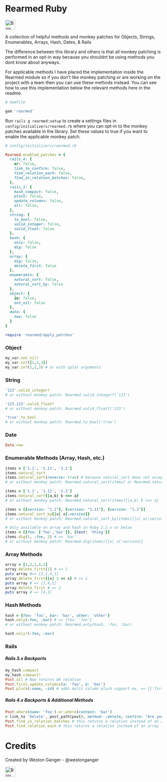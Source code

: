 # Rearmed Ruby
<a href='https://ko-fi.com/A5071NK' target='_blank'><img height='32' style='border:0px;height:32px;' src='https://az743702.vo.msecnd.net/cdn/kofi1.png?v=a' border='0' alt='Buy Me a Coffee' /></a> 

A collection of helpful methods and monkey patches for Objects, Strings, Enumerables, Arrays, Hash, Dates, & Rails

The difference between this library and others is that all monkey patching is performed in an opt-in way because you shouldnt be using methods you dont know about anyways. 

For applicable methods I have placed the implementation inside the Rearmed module so if you don't like monkey patching or are working on the project with a team then you can use these methods instead. You can see how to use this implementation below the relevant methods here in the readme.

```ruby
# Gemfile

gem 'rearmed'
```

Run `rails g rearmed:setup` to create a settings files in `config/initializers/rearmed.rb` where you can opt-in to the monkey patches available in the library. Set these values to true if you want to enable the applicable monkey patch.

```ruby
# config/initializers/rearmed.rb

Rearmed.enabled_patches = {
  rails_4: {
    or: false,
    link_to_confirm: false,
    find_relation_each: false,
    find_in_relation_batches: false,
  },
  rails_3: {
    hash_compact: false,
    pluck: false,
    update_columns: false,
    all: false,
  },
  string: {
    to_bool: false,
    valid_integer: false,
    valid_float: false
  },
  hash: {
    only: false,
    dig: false
  },
  array: {
    dig: false,
    delete_first: false
  },
  enumerable: {
    natural_sort: false,
    natural_sort_by: false
  },
  object: {
    in: false,
    not_nil: false
  },
  date: {
    now: false
  }
}

require 'rearmed/apply_patches'
```

### Object
```ruby
my_var.not_nil?
my_var.in?([1,2,3])
my_var.in?(1,2,3) # or with splat arguments
```

### String
```ruby
'123'.valid_integer?
# or without monkey patch: Rearmed.valid_integer?('123')

'123.123'.valid_float? 
# or without monkey patch: Rearmed.valid_float?('123')

'true'.to_bool 
# or without monkey patch: Rearmed.to_bool('true')
```

### Date
```ruby
Date.now
```

### Enumerable Methods (Array, Hash, etc.)
```ruby
items = ['1.1', '1.11', '1.2']
items.natural_sort 
items.natural_sort(reverse: true) # because natural_sort does not accept a block
# or without monkey patch: Rearmed.natural_sort(items) or Rearmed.natural_sort(items, reverse: true)

items = ['1.1', '1.11', '1.2']
items.natural_sort{|a,b| b <=> a} 
# or without monkey patch: Rearmed.natural_sort(items){|a,b| b <=> a}

items = [{version: "1.1"}, {version: "1.11"}, {version: "1.2"}]
items.natural_sort_by{|x| x[:version]} 
# or without monkey patch: Rearmed.natural_sort_by(items){|x| x[:version]}

# Only available on array and hash in Ruby 2.2.x or below
items = [{foo: ['foo','bar']}, {test: 'thing'}]
items.dig(1, :foo, 2) # => 'bar'
# or without monkey patch: Rearmed.dig(items){|x| x[:version]}
```

### Array Methods
```ruby
array = [1,2,1,4,1]
array.delete_first(1) # => 1
puts array #=> [2,1,4,1]
array.delete_first{|x| 1 == x} # => 1
puts array # => [2,4,1]
array.delete_first # => 2
puts array # => [4,1]
```

### Hash Methods
```ruby
hash = {foo: 'foo', bar: 'bar', other: 'other'}
hash.only(:foo, :bar) # => {foo: 'foo'}
# or without monkey patch: Rearmed.only(hash, :foo, :bar)

hash.only!(:foo, :bar)
```

### Rails

##### Rails 3.x Backports
```ruby
my_hash.compact
my_hash.compact!
Post.all # Now returns AR relation
Post.first.update_columns(a: 'foo', b: 'bar')
Post.pluck(:name, :id) # adds multi column pluck support ex. => [['first', 1], ['second', 2], ['third', 3]]
```


##### Rails 4.x Backports & Additional Methods
```ruby
Post.where(name: 'foo').or.where(content: 'bar')
= link_to 'Delete', post_path(post), method: :delete, confirm: "Are you sure you want to delete this post?" #returns rails 3 behaviour of allowing confirm attribute as well as data-confirm
Post.find_in_relation_batches # this returns a relation instead of an array
Post.find_relation_each # this returns a relation instead of an array
```

# Credits
Created by Weston Ganger - @westonganger

<a href='https://ko-fi.com/A5071NK' target='_blank'><img height='32' style='border:0px;height:32px;' src='https://az743702.vo.msecnd.net/cdn/kofi1.png?v=a' border='0' alt='Buy Me a Coffee' /></a> 
